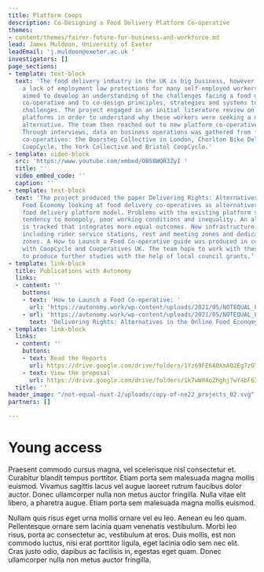 ```yaml
---
title: Platform Coops
description: Co-Designing a Food Delivery Platform Co-operative
themes:
- content/themes/fairer-future-for-business-and-workforce.md
lead: James Muldoon, University of Exeter
leadEmail: 'j.muldoon@exeter.ac.uk '
investigators: []
page_sections:
- template: text-block
  text: 'The food delivery industry in the UK is big business, however, there remains
    a lack of employment law protections for many self-employed workers. This project
    aimed to develop an understanding of the challenges facing a food delivery platform
    co-operative and to co-design principles, strategies and systems to overcome these
    challenges. The project engaged in an initial literature review on food delivery
    platforms in order to understand why these workers were seeking a more ethical
    alternative. The team then reached out to new platform co-operatives in the sector,
    Through interviews, data on business operations was gathered from five UK based
    co-operatives: the Doorstep Collective in London, Chorlton Bike Deliveries, Manchester
    CoopCycle, the York Collective and Bristol CoopCycle.'
- template: video-block
  src: 'https://www.youtube.com/embed/OB58WQR3ZyI '
  title: ''
  video_embed_code: ''
  caption: ''
- template: text-block
  text: 'The project produced the paper Delivering Rights: Alternatives in the Online
    Food Economy looking at food delivery co-operatives as alternatives to the current
    food delivery platform model. Problems with the existing platform system include
    tendency to monopoly, poor working conditions and inequality. An alternative path
    is tracked that integrates more equal outcomes. New infrastructure is proposed
    including rider service stations, rest and meeting zones and dedicated dispatch
    zones. A How to Launch a Food Co-operative guide was produced in collaboration
    with CoopCycle and Cooperatives UK. The team hope to work with these co-operatives
    to produce further studies with the help of local council grants.'
- template: link-block
  title: Publications with Autonomy
  links:
  - content: ''
    buttons:
    - text: 'How to Launch a Food Co-operative: '
      url: 'https://autonomy.work/wp-content/uploads/2021/05/NOTEQUAL_PT1_MAY25.pdf   '
    - url: 'https://autonomy.work/wp-content/uploads/2021/05/NOTEQUAL_PT2_MAY25.pdf   '
      text: 'Delivering Rights: Alternatives in the Online Food Economy:'
- template: link-block
  links:
  - content: ''
    buttons:
    - text: Read the Reports
      url: https://drive.google.com/drive/folders/1Yz69FE6A0XmAQ2Eg7zGTecX9nI8J88Ry?usp=sharing
    - text: View the proposal
      url: https://drive.google.com/drive/folders/1k7wW84oZhghj7wY4bF67MJFCIrKl1YXV?usp=sharing
  title: ''
header_image: "/not-equal-nuxt-2/uploads/copy-of-ne22_projects_02.svg"
partners: []

---
```

# Young access

Praesent commodo cursus magna, vel scelerisque nisl consectetur et. Curabitur blandit tempus porttitor. Etiam porta sem malesuada magna mollis euismod. Vivamus sagittis lacus vel augue laoreet rutrum faucibus dolor auctor. Donec ullamcorper nulla non metus auctor fringilla. Nulla vitae elit libero, a pharetra augue. Etiam porta sem malesuada magna mollis euismod.

Nullam quis risus eget urna mollis ornare vel eu leo. Aenean eu leo quam. Pellentesque ornare sem lacinia quam venenatis vestibulum. Morbi leo risus, porta ac consectetur ac, vestibulum at eros. Duis mollis, est non commodo luctus, nisi erat porttitor ligula, eget lacinia odio sem nec elit. Cras justo odio, dapibus ac facilisis in, egestas eget quam. Donec ullamcorper nulla non metus auctor fringilla.